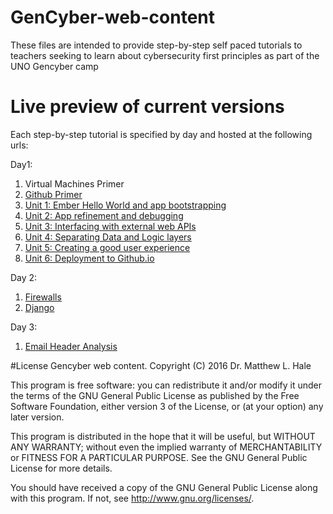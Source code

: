 # GenCyber-web-content
These files are intended to provide step-by-step self paced tutorials to teachers seeking to learn about cybersecurity first principles as part of the UNO Gencyber camp

# Live preview of current versions
Each step-by-step tutorial is specified by day and hosted at the following urls:

Day1:
1. Virtual Machines Primer
2. [Github Primer](./day1/github-primer.md)
3. [Unit 1: Ember Hello World and app bootstrapping](https://dl.dropboxusercontent.com/u/4594444/GenCyber-web/day1/day1.html#task1)
4. [Unit 2: App refinement and debugging](https://dl.dropboxusercontent.com/u/4594444/GenCyber-web/day1/day1.html#task11)
5. [Unit 3: Interfacing with external web APIs](https://dl.dropboxusercontent.com/u/4594444/GenCyber-web/day1/day1.html#task13)
6. [Unit 4: Separating Data and Logic layers](https://dl.dropboxusercontent.com/u/4594444/GenCyber-web/day1/day1.html#task15)
7. [Unit 5: Creating a good user experience](https://dl.dropboxusercontent.com/u/4594444/GenCyber-web/day1/day1.html#task16)
9. [Unit 6: Deployment to Github.io](https://dl.dropboxusercontent.com/u/4594444/GenCyber-web/day1/day1.html#task21)

Day 2:
1. [Firewalls](./day2-firewalls-iptables.md)
2. [Django](./day2/day2.html)

Day 3:
1. [Email Header Analysis](./day3/day3-se-headeranalysis.md)

#License
Gencyber web content.
Copyright (C) 2016  Dr. Matthew L. Hale

This program is free software: you can redistribute it and/or modify
it under the terms of the GNU General Public License as published by
the Free Software Foundation, either version 3 of the License, or
(at your option) any later version.

This program is distributed in the hope that it will be useful,
but WITHOUT ANY WARRANTY; without even the implied warranty of
MERCHANTABILITY or FITNESS FOR A PARTICULAR PURPOSE.  See the
GNU General Public License for more details.

You should have received a copy of the GNU General Public License
along with this program.  If not, see <http://www.gnu.org/licenses/>.
